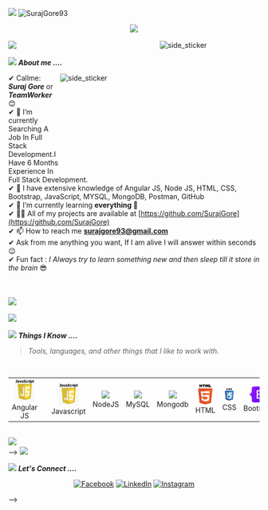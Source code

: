 <p align="left"> <img src="https://media.giphy.com/media/iY8CRBdQXODJSCERIr/giphy.gif" width="30px"> <img src="https://komarev.com/ghpvc/?username=SurajGore&label=Profile%20views&color=0e75b6&style=flat" alt="SurajGore93" /> </p>
<p align="center">
  <img src="https://github.com/thompsonemerson/thompsonemerson/raw/master/cover-thompson.png" height="200"/>
</p>
<a href="https://www.youtube.com/watch?v=dQw4w9WgXcQ"><img src="https://user-images.githubusercontent.com/73097560/115834477-dbab4500-a447-11eb-908a-139a6edaec5c.gif"></a>

<img align="right" width=200px height=200px alt="side_sticker" src="https://media.giphy.com/media/hEMF9k5UHh2U0/giphy.gif" /> 

<img src="https://media.giphy.com/media/iY8CRBdQXODJSCERIr/giphy.gif" width="30px">&nbsp;***About me ....***

<img align="right" width=200px height=200px alt="side_sticker" src="https://media.giphy.com/media/L1R1tvI9svkIWwpVYr/giphy.gif" />

✔ Callme: ***Suraj Gore*** or ***TeamWorker*** 😊 <br>
✔ 🔭 I’m currently Searching A Job In Full Stack Development.I Have 6 Months Experience In Full Stack Development.<br>
✔ 📝 I have extensive knowledge of Angular JS, Node JS, HTML, CSS, Bootstrap, JavaScript, MYSQL, MongoDB, Postman, GitHub<br> 
✔ 🌱 I’m currently learning **everything 🤣**<br>
✔ 👨‍💻 All of my projects are available at [https://github.com/SurajGore](https://github.com/SurajGore)<br>
✔ 📫 How to reach me **surajgore93@gmail.com**<br>
✔ Ask from me anything you want, If I am alive I will answer within seconds 😉<br>
✔ Fun fact : *I Always try to learn something new and then sleep till it store in the brain* 😎<br><br><br><br>
<a href="https://www.youtube.com/watch?v=dQw4w9WgXcQ"><img src="https://user-images.githubusercontent.com/73097560/115834477-dbab4500-a447-11eb-908a-139a6edaec5c.gif"></a>


<a href="https://www.youtube.com/watch?v=dQw4w9WgXcQ"><img src="https://user-images.githubusercontent.com/73097560/115834477-dbab4500-a447-11eb-908a-139a6edaec5c.gif"></a>


<img src="https://media.giphy.com/media/iY8CRBdQXODJSCERIr/giphy.gif" width="30px">&nbsp;***Things I Know ....***
> <i>Tools, languages, and other things that I like to work with.</i>
<br>
<table>
  <tr>
<td align="center" width="96">
      <a>
        <img src="https://github.com/SurajGore/SurajGore/blob/Training-Period/JavaScript.jpeg" width="40"/>
      </a>
      <br>Angular JS
    </td>
<td align="center" width="96">
      <a>
        <img src="" width="40"/>
      </a>
      <br>
    </td>
<td align="center" width="96">
      <a>
        <img src="https://github.com/SurajGore/SurajGore/blob/Training-Period/JavaScript.jpeg" width="40"/>
      </a>
      <br>Javascript
    </td>
<td align="center" width="96">
      <a>
        <img src="https://www.vectorlogo.zone/logos/nodejs/nodejs-icon.svg" width="40"/>
      </a>
      <br>NodeJS
    </td>
<td align="center" width="96">
      <a>
        <img src="https://www.vectorlogo.zone/logos/mysql/mysql-ar21.svg" width="40"/>
      </a>
      <br>MySQL
    </td>
 <td align="center" width="96">
      <a>
        <img src="https://upload.wikimedia.org/wikipedia/commons/thumb/2/29/Postgresql_elephant.svg/233px-Postgresql_elephant.svg.png" width="40"/>
      </a>
      <br>Mongodb
    </td>
<td align="center" width="96">
      <a>
        <img src="https://github.com/SurajGore/SurajGore/blob/Training-Period/download.png" width="40"/>
      </a>
      <br>HTML
    </td>
 <td align="center" width="96">
      <a>
        <img src="https://github.com/SurajGore/SurajGore/blob/Training-Period/CSS3.jpeg" width="40"/>
      </a>
      <br>CSS
    </td>
 <td align="center" width="96">
      <a>
        <img src="https://github.com/SurajGore/SurajGore/blob/Training-Period/Bootstrap_logo.svg.png" width="40"/>
      </a>
      <br>Bootstrap
    </td>
  </tr>
</table>
<br>
<a href="https://www.youtube.com/watch?v=dQw4w9WgXcQ"><img src="https://user-images.githubusercontent.com/73097560/115834477-dbab4500-a447-11eb-908a-139a6edaec5c.gif"></a>
<br> -->
<a href="https://www.youtube.com/watch?v=dQw4w9WgXcQ"><img src="https://user-images.githubusercontent.com/73097560/115834477-dbab4500-a447-11eb-908a-139a6edaec5c.gif"></a>

<img src="https://media.giphy.com/media/iY8CRBdQXODJSCERIr/giphy.gif" width="30px">&nbsp;***Let's Connect ....***
<p align="center">
	<a href="https://www.facebook.com/suraj.gore.58/"><img src="https://img.icons8.com/bubbles/50/000000/facebook.png" alt="Facebook"/></a>
	<a href="https://www.linkedin.com/in/suraj-gore-405847136/"><img src="https://img.icons8.com/bubbles/50/000000/linkedin.png" alt="LinkedIn"/></a>
	<a href="https://www.instagram.com/surajgore93/?next=%2F"><img src="https://img.icons8.com/bubbles/50/000000/instagram.png" alt="Instagram"/></a>
</a> 
</p> -->
